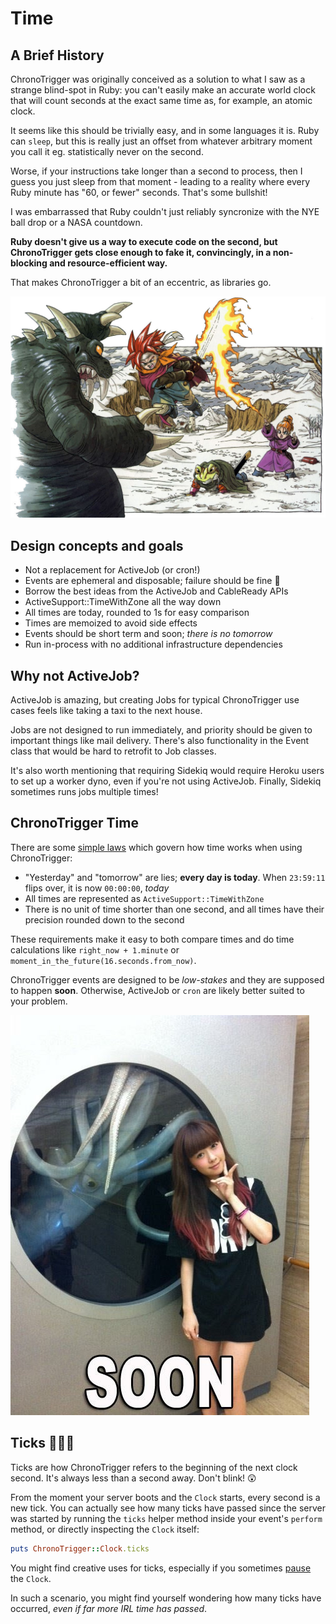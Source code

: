# Time

## A Brief History

ChronoTrigger was originally conceived as a solution to what I saw as a strange blind-spot in Ruby: you can't easily make an accurate world clock that will count seconds at the exact same time as, for example, an atomic clock.

It seems like this should be trivially easy, and in some languages it is. Ruby can `sleep`, but this is really just an offset from whatever arbitrary moment you call it eg. statistically never on the second.

Worse, if your instructions take longer than a second to process, then I guess you just sleep from that moment - leading to a reality where every Ruby minute has "60, or fewer" seconds. That's some bullshit!

I was embarrassed that Ruby couldn't just reliably syncronize with the NYE ball drop or a NASA countdown.

**Ruby doesn't give us a way to execute code on the second, but ChronoTrigger gets close enough to fake it, convincingly, in a non-blocking and resource-efficient way.**

That makes ChronoTrigger a bit of an eccentric, as libraries go.

![Chrono Trigger \(1995\)](.gitbook/assets/chrono-trigger.jpg)

## Design concepts and goals

* Not a replacement for ActiveJob \(or cron!\)
* Events are ephemeral and disposable; failure should be fine 🤷
* Borrow the best ideas from the ActiveJob and CableReady APIs
* ActiveSupport::TimeWithZone all the way down
* All times are today, rounded to 1s for easy comparison
* Times are memoized to avoid side effects
* Events should be short term and soon; _there is no tomorrow_
* Run in-process with no additional infrastructure dependencies

## Why not ActiveJob?

ActiveJob is amazing, but creating Jobs for typical ChronoTrigger use cases feels like taking a taxi to the next house.

Jobs are not designed to run immediately, and priority should be given to important things like mail delivery. There's also functionality in the Event class that would be hard to retrofit to Job classes.

It's also worth mentioning that requiring Sidekiq would require Heroku users to set up a worker dyno, even if you're not using ActiveJob. Finally, Sidekiq sometimes runs jobs multiple times!

## ChronoTrigger Time

There are some [simple laws](https://tardis.fandom.com/wiki/Laws_of_Time) which govern how time works when using ChronoTrigger:

* "Yesterday" and "tomorrow" are lies; **every day is today**. When `23:59:11` flips over, it is now `00:00:00`, _today_
* All times are represented as `ActiveSupport::TimeWithZone` 
* There is no unit of time shorter than one second, and all times have their precision rounded down to the second

These requirements make it easy to both compare times and do time calculations like `right_now + 1.minute` or `moment_in_the_future(16.seconds.from_now)`.

ChronoTrigger events are designed to be _low-stakes_ and they are supposed to happen **soon**. Otherwise, ActiveJob or `cron` are likely better suited to your problem.

![](.gitbook/assets/soon.jpg)

## Ticks 🐞🐞🐞

Ticks are how ChronoTrigger refers to the beginning of the next clock second. It's always less than a second away. Don't blink! 😲

From the moment your server boots and the `Clock` starts, every second is a new tick. You can actually see how many ticks have passed since the server was started by running the `ticks` helper method inside your event's `perform` method, or directly inspecting the `Clock` itself:

```ruby
puts ChronoTrigger::Clock.ticks
```

You might find creative uses for ticks, especially if you sometimes [pause](the-clock.md#stop) the `Clock`.

In such a scenario, you might find yourself wondering how many ticks have occurred, _even if far more IRL time has passed_.

